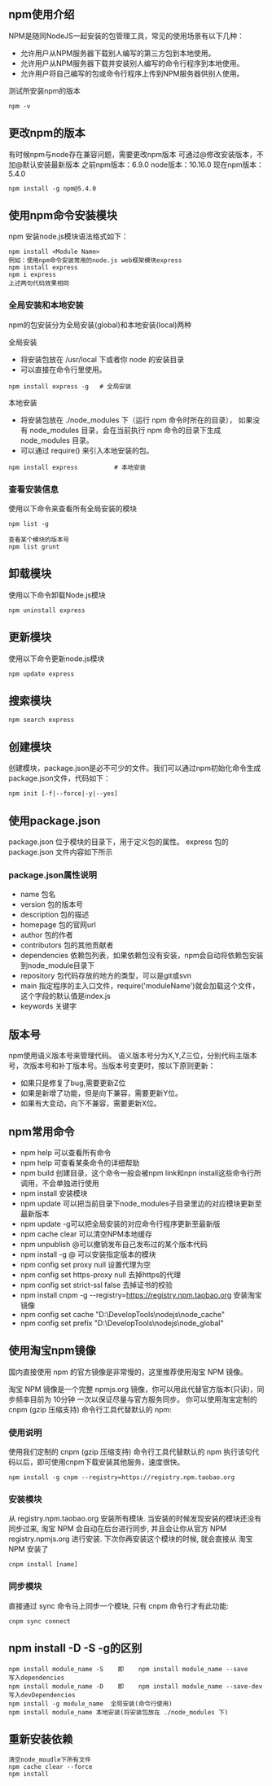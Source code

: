 ## npm使用介绍

NPM是随同NodeJS一起安装的包管理工具，常见的使用场景有以下几种：
* 允许用户从NPM服务器下载别人编写的第三方包到本地使用。
* 允许用户从NPM服务器下载并安装别人编写的命令行程序到本地使用。
* 允许用户将自己编写的包或命令行程序上传到NPM服务器供别人使用。

测试所安装npm的版本
````
npm -v
````

## 更改npm的版本
有时候npm与node存在兼容问题，需要更改npm版本
可通过@修改安装版本，不加@默认安装最新版本
之前npm版本：6.9.0  node版本：10.16.0
现在npm版本：5.4.0
````
npm install -g npm@5.4.0
````

## 使用npm命令安装模块
npm 安装node.js模块语法格式如下：
````
npm install <Module Name>
例如：使用npm命令安装常用的node.js web框架模块express
npm install express
npm i express 
上述两句代码效果相同
````

### 全局安装和本地安装
npm的包安装分为全局安装(global)和本地安装(local)两种

全局安装
- 将安装包放在 /usr/local 下或者你 node 的安装目录
- 可以直接在命令行里使用。
````
npm install express -g   # 全局安装
````
本地安装
- 将安装包放在 ./node_modules 下（运行 npm 命令时所在的目录），
如果没有 node_modules 目录，会在当前执行 npm 命令的目录下生成 node_modules 目录。
- 可以通过 require() 来引入本地安装的包。
````
npm install express          # 本地安装
````

### 查看安装信息
使用以下命令来查看所有全局安装的模块
````
npm list -g

查看某个模块的版本号
npm list grunt
````
## 卸载模块
使用以下命令卸载Node.js模块

````
npm uninstall express
````

## 更新模块
使用以下命令更新node.js模块
````
npm update express
````
## 搜索模块
````
npm search express
````
## 创建模块
创建模块，package.json是必不可少的文件。我们可以通过npm初始化命令生成package.json文件，代码如下：
````
npm init [-f|--force|-y|--yes]
````

## 使用package.json
package.json 位于模块的目录下，用于定义包的属性。 express 包的 package.json 文件内容如下所示

### package.json属性说明

+ name 包名
+ version 包的版本号
+ description 包的描述
+ homepage 包的官网url
+ author 包的作者
+ contributors 包的其他贡献者
+ dependencies 依赖包列表，如果依赖包没有安装，npm会自动将依赖包安装到node_module目录下
+ repository 包代码存放的地方的类型，可以是git或svn
+ main 指定程序的主入口文件，require('moduleName')就会加载这个文件，这个字段的默认值是index.js
+ keywords 关键字


## 版本号
npm使用语义版本号来管理代码。
语义版本号分为X,Y,Z三位，分别代码主版本号，次版本号和补丁版本号。当版本号变更时，按以下原则更新：
+ 如果只是修复了bug,需要更新Z位
+ 如果是新增了功能，但是向下兼容，需要更新Y位。
+ 如果有大变动，向下不兼容，需要更新X位。

## npm常用命令
+ npm help 可以查看所有命令
+ npm help <command> 可查看某条命令的详细帮助
+ npm build 创建目录，这个命令一般会被npm link和npn install这些命令行所调用，不会单独进行使用
+ npm install <package> 安装模块
+ npm update <package>可以把当前目录下node_modules子目录里边的对应模块更新至最新版本
+ npm update <package> -g可以把全局安装的对应命令行程序更新至最新版
+ npm cache clear 可以清空NPM本地缓存
+ npm unpublish <package>@<version>可以撤销发布自己发布过的某个版本代码
+ npm install -g <package>@<version> 可以安装指定版本的模块
+ npm config set proxy null 设置代理为空
+ npm config set https-proxy null 去掉https的代理
+ npm config set strict-ssl false 去掉证书的校验
+ npm install cnpm -g --registry=https://registry.npm.taobao.org 安装淘宝镜像
+ npm config set cache "D:\DevelopTools\nodejs\node_cache"
+ npm config set prefix "D:\DevelopTools\nodejs\node_global"

## 使用淘宝npm镜像
国内直接使用 npm 的官方镜像是非常慢的，这里推荐使用淘宝 NPM 镜像。

淘宝 NPM 镜像是一个完整 npmjs.org 镜像，你可以用此代替官方版本(只读)，同步频率目前为 10分钟 一次以保证尽量与官方服务同步。
你可以使用淘宝定制的 cnpm (gzip 压缩支持) 命令行工具代替默认的 npm:
### 使用说明
使用我们定制的 cnpm (gzip 压缩支持) 命令行工具代替默认的 npm
执行该句代码以后，即可使用cnpm下载安装其他服务，速度很快。
````
npm install -g cnpm --registry=https://registry.npm.taobao.org
````

### 安装模块
从 registry.npm.taobao.org 安装所有模块. 当安装的时候发现安装的模块还没有同步过来, 淘宝 NPM 会自动在后台进行同步,
 并且会让你从官方 NPM registry.npmjs.org 进行安装. 下次你再安装这个模块的时候, 就会直接从 淘宝 NPM 安装了
````
cnpm install [name]
````
### 同步模块
直接通过 sync 命令马上同步一个模块, 只有 cnpm 命令行才有此功能:
````
cnpm sync connect
````


## npm install -D -S -g的区别
````
npm install module_name -S    即    npm install module_name --save    写入dependencies
npm install module_name -D    即    npm install module_name --save-dev 写入devDependencies
npm install -g module_name  全局安装(命令行使用)
npm install module_name 本地安装(将安装包放在 ./node_modules 下)
````
## 重新安装依赖
````
清空node_moudle下所有文件
npm cache clear --force
npm install
````
